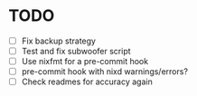 # TODO

- [ ] Fix backup strategy
- [ ] Test and fix subwoofer script
- [ ] Use nixfmt for a pre-commit hook
- [ ] pre-commit hook with nixd warnings/errors?
- [ ] Check readmes for accuracy again
